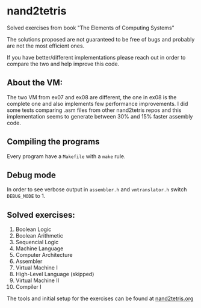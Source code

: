# nand2tetris
Solved exercises from book "The Elements of Computing Systems"

The solutions proposed are not guaranteed to be free of bugs and probably are not the most efficient ones.

If you have better/different implementations please reach out in order to compare the two and help improve this code.

## About the VM:
The two VM from ex07 and ex08 are different, the one in ex08 is the complete one and also implements few performance improvements.
I did some tests comparing .asm files from other nand2tetris repos and this implementation seems to generate between 30% and 15% faster assembly code.

## Compiling the programs
Every program have a `Makefile` with a `make` rule.

## Debug mode
In order to see verbose output in `assembler.h` and `vmtranslator.h` switch `DEBUG_MODE` to 1.

## Solved exercises:

1. Boolean Logic
2. Boolean Arithmetic
3. Sequencial Logic
4. Machine Language
5. Computer Architecture
6. Assembler
7. Virtual Machine I
8. High-Level Language (skipped)
9. Virtual Machine II
10. Compiler I


The tools and initial setup for the exercises can be found at [nand2tetris.org](https://www.nand2tetris.org/)
